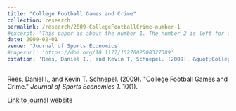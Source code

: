 ```yaml
---
title: "College Football Games and Crime"
collection: research
permalink: /research/2009-CollegeFootballCrime-number-1
#excerpt: 'This paper is about the number 1. The number 2 is left for future work.'
date: 2009-02-01
venue: 'Journal of Sports Economics'
#paperurl: 'https://doi.org/10.1177/1527002508327389'
citation: 'Rees, Daniel I., and Kevin T. Schnepel. (2009). &quot;College Football Games and Crime.&quot; <i>Journal of Sports Economics</i>. 10(1).'
---
```


Rees, Daniel I., and Kevin T. Schnepel. (2009). &quot;College Football Games and Crime.&quot; <i>Journal of Sports Economics 1</i>. 10(1).

[Link to journal website](https://doi.org/10.1177/1527002508327389)



